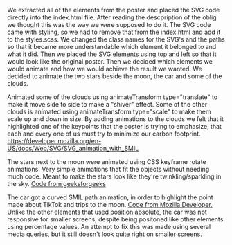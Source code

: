We extracted all of the elements from the poster and placed the SVG code directly into the index.html file. After reading the descpription of the oblig we thought this was the way we were supposed to do it.
The SVG code came with styling, so we had to remove that from the index.html and add it to the styles.scss. We changed the class names for the SVG's and the paths so that it became more understandable which element it belonged to and what it did. 
Then we placed the SVG elements using top and left so that it would look like the original poster. 
Then we decided which elements we would animate and how we would achieve the result we wanted. We decided to animate the two stars beside the moon, the car and some of the clouds.

Animated some of the clouds using animateTransform type="translate" to make it move side to side to make a "shiver" effect.
Some of the other clouds is animated using animateTransform type="scale" to make them scale up and down in size.
By adding animations to the clouds we felt that it highlighted one of the keypoints that the poster is trying to emphasize, that each and every one of us must try to minimize our carbon footprint.
https://developer.mozilla.org/en-US/docs/Web/SVG/SVG_animation_with_SMIL

The stars next to the moon were animated using CSS keyframe rotate animations. Very simple animations that fit the objects without needing much code. Meant to make the stars look like they're twinkling/sparkling in the sky. [Code from geeksforgeeks](https://www.geeksforgeeks.org/how-to-shake-an-image-using-css-keyframe/)

The car got a curved SMIL path animation, in order to highlight the point made about TikTok and trips to the moon.
[Code from Mozilla Developer.](https://developer.mozilla.org/en-US/docs/Web/SVG/SVG_animation_with_SMIL) Unlike the other elements that used position absolute, the car was not responsive for smaller screens, despite being positoned like other elements using percentage values. An attempt to fix this was made using several media queries, but it still doesn't look quite right on smaller screens.
